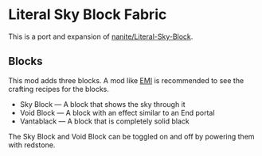 # Literal Sky Block Fabric

This is a port and expansion of [nanite/Literal-Sky-Block](https://github.com/nanite/Literal-Sky-Block).

## Blocks

This mod adds three blocks. A mod like [EMI](https://modrinth.com/mod/emi) is recommended to see the crafting recipes for the blocks.

+ Sky Block &mdash; A block that shows the sky through it
+ Void Block &mdash; A block with an effect similar to an End portal
+ Vantablack &mdash; A block that is completely solid black

The Sky Block and Void Block can be toggled on and off by powering them with redstone.
